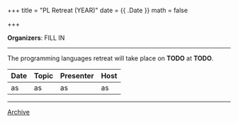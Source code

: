 +++
title = "PL Retreat (YEAR)"
date = {{ .Date }}
math = false

+++

**Organizers**: FILL IN

---
The programming languages retreat will take place on **TODO** at **TODO**.


| Date            | Topic       | Presenter | Host |
|-----------------|-------------|-----------|------|
| as | as | as | as |

---

[Archive](../)
